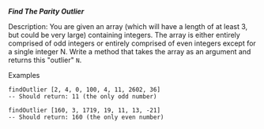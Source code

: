 ***Find The Parity Outlier***

Description:
You are given an array (which will have a length of at least 3, but could be very large) containing integers. The array is either entirely comprised of odd integers or entirely comprised of even integers except for a single integer N. Write a method that takes the array as an argument and returns this "outlier" `N`.

Examples
```
findOutlier [2, 4, 0, 100, 4, 11, 2602, 36]
-- Should return: 11 (the only odd number)

findOutlier [160, 3, 1719, 19, 11, 13, -21]
-- Should return: 160 (the only even number)
```